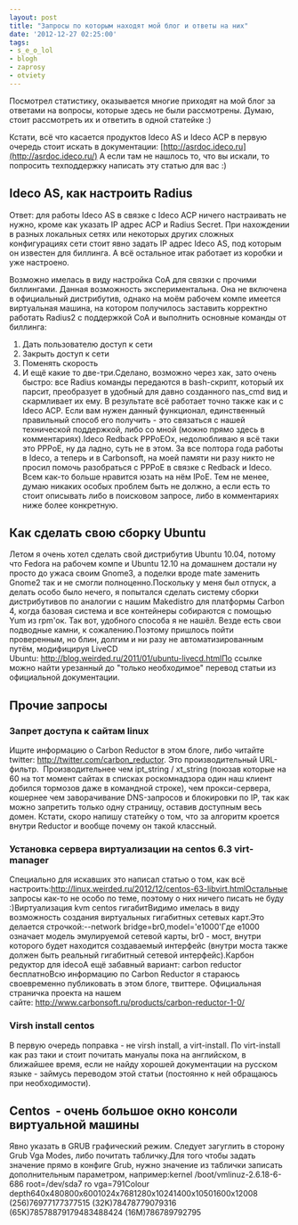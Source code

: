 ```yaml
---
layout: post
title: "Запросы по которым находят мой блог и ответы на них"
date: '2012-12-27 02:25:00'
tags:
- s_e_o_lol
- blogh
- zaprosy
- otviety
---
```


Посмотрел статистику, оказывается многие приходят на мой блог за ответами на вопросы, которые здесь не были рассмотрены. Думаю, стоит рассмотреть их и ответить в одной статейке :)

Кстати, всё что касается продуктов Ideco AS и Ideco ACP в первую очередь стоит искать в документации:&nbsp;[http://asrdoc.ideco.ru](http://asrdoc.ideco.ru/)
А если там не нашлось то, что вы искали, то попросить техподдержку написать эту статью для вас :)

<a name="more"></a>

## Ideco AS, как настроить Radius
Ответ: для работы Ideco AS в связке с Ideco ACP ничего настраивать не нужно, кроме как указать IP адрес ACP и Radius Secret. При нахождении в разных локальных сетях или некоторых других сложных конфигурациях сети стоит явно задать IP адрес Ideco AS, под которым он известен для биллинга. А всё остальное итак работает из коробки и уже настроено.

Возможно имелась в виду настройка CoA для связки с прочими биллингами. Данная возможность экспериментальна. Она не включена в официальный дистрибутив, однако на моём рабочем компе имеется виртуальная машина, на котором получилось заставить корректно работать Radius2 с поддержкой CoA и выполнить основные команды от биллинга:

1.  Дать пользователю доступ к сети
2.  Закрыть доступ к сети
3.  Поменять скорость
4.  И ещё какие то две-три.Сделано, возможно через хак, зато очень быстро: все Radius команды передаются в bash-скрипт, который их парсит, преобразует в удобный для давно созданного nas_cmd вид и скармливает их ему. В результате всё работает точно также как и с Ideco ACP. Если вам нужен данный функционал, единственный правильный способ его получить - это связаться с нашей технической поддержкой, либо со мной (можно прямо здесь в комментариях).Ideco Redback PPPoEОх, недолюбливаю я всё таки это PPPoE, ну да ладно, суть не в этом. За все полтора года работы в Ideco, а теперь и в Carbonsoft, на моей памяти ни разу никто не просил помочь разобраться с PPPoE в связке с Redback и Ideco. Всем как-то больше нравится юзать на нём IPoE. Тем не менее, думаю никаких особых проблем быть не должно, а если есть то стоит описывать либо в поисковом запросе, либо в комментариях ниже более конкретную.

## Как сделать свою сборку Ubuntu
Летом я очень хотел сделать свой дистрибутив Ubuntu 10.04, потому что Fedora на рабочем компе и Ubuntu 12.10 на домашнем достали ну просто до ужаса своим Gnome3, а поделки вроде mate заменить Gnome2 так и не смогли полноценно.Поскольку у меня был отпуск, а делать особо было нечего, я попытался сделать систему сборки дистрибутивов по аналогии с нашим Makedistro для платформы Carbon 4, когда базовая система и все контейнеры собираются с помощью Yum из rpm'ок. Так вот, удобного способа я не нашёл. Везде есть свои подводные камни, к сожалению.Поэтому пришлось пойти проверенным, но блин, долгим и ни разу не автоматизированным путём, модифицируя LiveCD Ubuntu: http://blog.weirded.ru/2011/01/ubuntu-livecd.htmlПо ссылке можно найти урезанный до "только необходимое" перевод статьи из официальной документации.

## Прочие запросы

### **Запрет доступа к сайтам linux**
Ищите информацию о Carbon Reductor в этом блоге, либо читайте twitter: http://twitter.com/carbon_reductor. Это производительный URL-фильтр.  Производительнее чем ipt_string / xt_string (поюзав которые на 60 на тот момент сайтах в списках роскомнадзора один наш клиент добился тормозов даже в командной строке), чем прокси-сервера, кошернее чем заворачивание DNS-запросов и блокировки по IP, так как можно запретить только одну страницу, оставив доступным весь домен. Кстати, скоро напишу статейку о том, что за алгоритм кроется внутри Reductor и вообще почему он такой классный.

### Установка сервера виртуализации на centos 6.3 virt-manager
Специально для искавших это написал статью о том, как всё настроить:http://linux.weirded.ru/2012/12/centos-63-libvirt.htmlОстальные запросы как-то не особо по теме, поэтому о них ничего писать не буду :)Виртуализация kvm centos гигабитВидимо имелась в виду возможность создания виртуальных гигабитных сетевых карт.Это делается строчкой:--network bridge=br0,model='e1000'Где e1000 означает модель эмулируемой сетевой карты, br0 - мост, внутри которого будет находится создаваемый интерфейс (внутри моста также должен быть реальный гигабитный сетевой интерфейс).Карбон редуктор для idecoА ещё забавный вариант: carbon reductor бесплатноВсю информацию по Carbon Reductor я стараюсь своевременно публиковать в этом блоге, твиттере. Официальная страничка проекта на нашем сайте: http://www.carbonsoft.ru/products/carbon-reductor-1-0/

### Virsh install centos
В первую очередь поправка - не virsh install, а virt-install. По virt-install как раз таки и стоит почитать мануалы пока на английском, в ближайшее время, если не найду хорошей документации на русском языке - займусь переводом этой статьи (постоянно к ней обращаюсь при необходимости).

## Centos &nbsp;- очень большое окно консоли виртуальной машины
Явно указать в GRUB графический режим. Следует загуглить в сторону Grub Vga Modes, либо почитать табличку.Для того чтобы задать значение прямо в конфиге Grub, нужно значение из таблички записать дополнительным параметром, например:kernel /boot/vmlinuz-2.6.18-6-686 root=/dev/sda7 ro vga=791Colour depth640x480800x6001024x7681280x10241400x10501600x12008 (256)76977177377515 (32K)78478779079316 (65K)78578879179483488424 (16M)786789792795